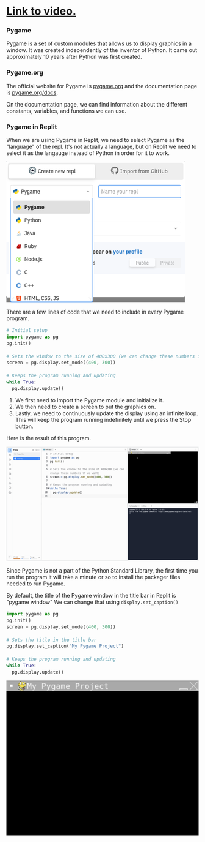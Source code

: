 # [Link to video.](https://www.youtube.com/watch?v=Vmm7BUdEcLk&list=PLVD25niNi0BlwZxjcVF6-vcOdAicWlRjC)

### Pygame

Pygame is a set of custom modules that allows us to display graphics in a window. It was created independently of the inventor of Python. It came out approximately 10 years after Python was first created.

### Pygame.org

The official website for Pygame is [pygame.org](http://www.pygame.org) and the documentation page is [pygame.org/docs](http://www.pygame.org/docs/).

On the documentation page, we can find information about the different constants, variables, and functions we can use.

### Pygame in Replit

When we are using Pygame in Replit, we need to select Pygame as the "language" of the repl. It's not actually a language, but on Replit we need to select it as the langauge instead of Python in order for it to work.

![](../Images/Pygame_Select.png)

There are a few lines of code that we need to include in every Pygame program.

```python
# Initial setup
import pygame as pg
pg.init()

# Sets the window to the size of 400x300 (we can change these numbers if we want)
screen = pg.display.set_mode((400, 300))

# Keeps the program running and updating
while True:
  pg.display.update()
```

1. We first need to import the Pygame module and initialize it. 
2. We then need to create a screen to put the graphics on.
3. Lastly, we need to continuously update the display using an infinite loop. This will keep the program running indefinitely until we press the Stop button.

Here is the result of this program.

![](../Images/Pygame_Template.png)

Since Pygame is not a part of the Python Standard Library, the first time you run the program it will take a minute or so to install the packager files needed to run Pygame.

By default, the title of the Pygame window in the title bar in Replit is "pygame window" We can change that using `display.set_caption()`

```python
import pygame as pg
pg.init()
screen = pg.display.set_mode((400, 300))

# Sets the title in the title bar
pg.display.set_caption("My Pygame Project") 

# Keeps the program running and updating
while True:
  pg.display.update()
```

![](../Images/Pygame_Title.png)
